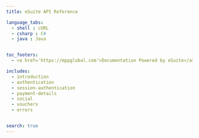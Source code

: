 ```yaml
---
title: eSuite API Reference

language_tabs:
  - shell : cURL
  - csharp : C#
  - java : Java


toc_footers:
  - <a href='https://mppglobal.com'>Documentation Powered by eSuite</a>

includes:
  - introduction
  - authentication
  - session-authentication 
  - payment-details
  - social
  - vouchers
  - errors


search: true
---
```

